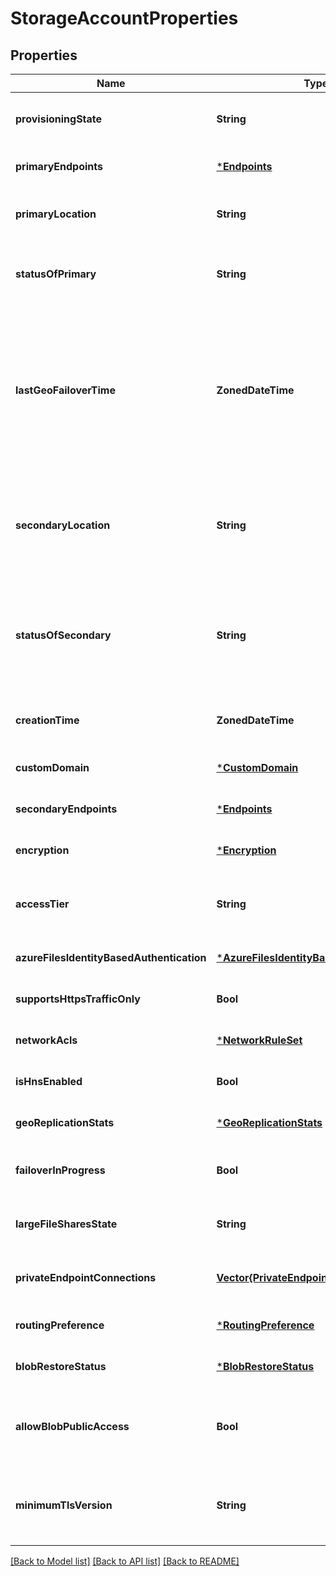 # StorageAccountProperties


## Properties
Name | Type | Description | Notes
------------ | ------------- | ------------- | -------------
**provisioningState** | **String** | Gets the status of the storage account at the time the operation was called. | [optional] [readonly] [default to nothing]
**primaryEndpoints** | [***Endpoints**](Endpoints.md) |  | [optional] [default to nothing]
**primaryLocation** | **String** | Gets the location of the primary data center for the storage account. | [optional] [readonly] [default to nothing]
**statusOfPrimary** | **String** | Gets the status indicating whether the primary location of the storage account is available or unavailable. | [optional] [readonly] [default to nothing]
**lastGeoFailoverTime** | **ZonedDateTime** | Gets the timestamp of the most recent instance of a failover to the secondary location. Only the most recent timestamp is retained. This element is not returned if there has never been a failover instance. Only available if the accountType is Standard_GRS or Standard_RAGRS. | [optional] [readonly] [default to nothing]
**secondaryLocation** | **String** | Gets the location of the geo-replicated secondary for the storage account. Only available if the accountType is Standard_GRS or Standard_RAGRS. | [optional] [readonly] [default to nothing]
**statusOfSecondary** | **String** | Gets the status indicating whether the secondary location of the storage account is available or unavailable. Only available if the SKU name is Standard_GRS or Standard_RAGRS. | [optional] [readonly] [default to nothing]
**creationTime** | **ZonedDateTime** | Gets the creation date and time of the storage account in UTC. | [optional] [readonly] [default to nothing]
**customDomain** | [***CustomDomain**](CustomDomain.md) |  | [optional] [default to nothing]
**secondaryEndpoints** | [***Endpoints**](Endpoints.md) |  | [optional] [default to nothing]
**encryption** | [***Encryption**](Encryption.md) |  | [optional] [default to nothing]
**accessTier** | **String** | Required for storage accounts where kind &#x3D; BlobStorage. The access tier used for billing. | [optional] [readonly] [default to nothing]
**azureFilesIdentityBasedAuthentication** | [***AzureFilesIdentityBasedAuthentication**](AzureFilesIdentityBasedAuthentication.md) |  | [optional] [default to nothing]
**supportsHttpsTrafficOnly** | **Bool** | Allows https traffic only to storage service if sets to true. | [optional] [default to nothing]
**networkAcls** | [***NetworkRuleSet**](NetworkRuleSet.md) |  | [optional] [default to nothing]
**isHnsEnabled** | **Bool** | Account HierarchicalNamespace enabled if sets to true. | [optional] [default to nothing]
**geoReplicationStats** | [***GeoReplicationStats**](GeoReplicationStats.md) |  | [optional] [default to nothing]
**failoverInProgress** | **Bool** | If the failover is in progress, the value will be true, otherwise, it will be null. | [optional] [readonly] [default to nothing]
**largeFileSharesState** | **String** | Allow large file shares if sets to Enabled. It cannot be disabled once it is enabled. | [optional] [default to nothing]
**privateEndpointConnections** | [**Vector{PrivateEndpointConnection}**](PrivateEndpointConnection.md) | List of private endpoint connection associated with the specified storage account | [optional] [readonly] [default to nothing]
**routingPreference** | [***RoutingPreference**](RoutingPreference.md) |  | [optional] [default to nothing]
**blobRestoreStatus** | [***BlobRestoreStatus**](BlobRestoreStatus.md) |  | [optional] [default to nothing]
**allowBlobPublicAccess** | **Bool** | Allow or disallow public access to all blobs or containers in the storage account. The default interpretation is true for this property. | [optional] [default to nothing]
**minimumTlsVersion** | **String** | Set the minimum TLS version to be permitted on requests to storage. The default interpretation is TLS 1.0 for this property. | [optional] [default to nothing]


[[Back to Model list]](../README.md#models) [[Back to API list]](../README.md#api-endpoints) [[Back to README]](../README.md)



